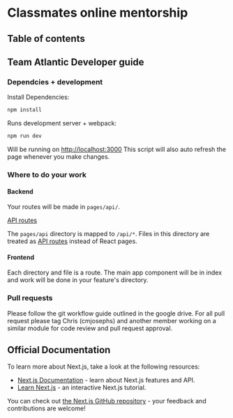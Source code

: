 # Classmates online mentorship

## Table of contents

## Team Atlantic Developer guide
### Dependcies + development
Install Dependencies:
```bash
npm install
```

Runs development server + webpack:
```bash
npm run dev
```
Will be running on [http://localhost:3000](http://localhost:3000)
This script will also auto refresh the page whenever you make changes.

### Where to do your work
#### Backend
Your routes will be made in `pages/api/`.

[API routes](https://nextjs.org/docs/api-routes/introduction)

The `pages/api` directory is mapped to `/api/*`. Files in this directory are treated as [API routes](https://nextjs.org/docs/api-routes/introduction) instead of React pages.

#### Frontend
Each directory and file is a route. The main app component will be in index and work will be done in your feature's directory.

### Pull requests
Please follow the git workflow guide outlined in the google drive. For all pull request please tag Chris (cmjosephs) and another member working on a similar module for code review and pull request approval.

## Official Documentation

To learn more about Next.js, take a look at the following resources:

- [Next.js Documentation](https://nextjs.org/docs) - learn about Next.js features and API.
- [Learn Next.js](https://nextjs.org/learn) - an interactive Next.js tutorial.

You can check out [the Next.js GitHub repository](https://github.com/vercel/next.js/) - your feedback and contributions are welcome!

